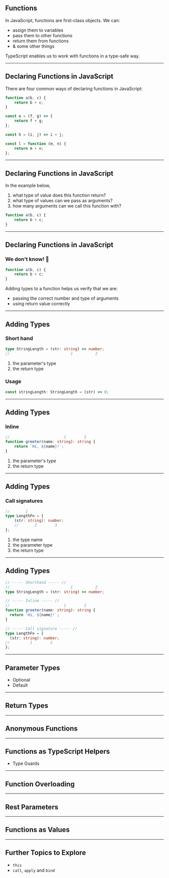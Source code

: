 ## Functions

In JavaScript, functions are first-class objects. We can:

- assign them to variables
- pass them to other functions
- return them from functions
- & some other things

TypeScript enables us to work with functions in a type-safe way.

---

## Declaring Functions in JavaScript

There are four common ways of declaring functions in JavaScript:

```js
function a(b, c) {
	return b + c;
}

const e = (f, g) => {
	return f + g;
};

const h = (i, j) => i + j;

const l = function (m, n) {
	return m + n;
};
```

---

## Declaring Functions in JavaScript

In the example below,

1. what type of value does this function return?
2. what type of values can we pass as arguments?
3. how many arguments can we call this function with?

```js
function a(b, c) {
	return b + c;
}
```

---

## Declaring Functions in JavaScript

### We don't know! 😬

```js
function a(b, c) {
	return b + c;
}
```

Adding types to a function helps us verify that we are:

- passing the correct number and type of arguments
- using return value correctly

---

## Adding Types

### Short hand

```ts
type StringLength = (str: string) => number;
//                           1          2
```

1. the parameter's type
2. the return type

### Usage

```ts
const stringLength: StringLength = (str) => 0;
```

---

## Adding Types

### Inline

```ts
//                        1        2
function greeter(name: string): string {
	return `Hi, ${name}!`;
}
```

1. the parameter's type
2. the return type

---

## Adding Types

### Call signatures

```ts
//       1
type LengthFn = {
	(str: string): number;
	//       2        3
};
```

1. the type name
2. the parameter type
3. the return type

---

## Adding Types

```ts
// ----- Shorthand ----- //
//                           1          2
type StringLength = (str: string) => number;

// ----- Inline ----- //
//                        1        2
function greeter(name: string): string {
  return `Hi, ${name}!`;
}

// ----- Call signature ----- //
type LengthFn = {
  (str: string): number;
//         1        2
};
```

---


## Parameter Types

- Optional
- Default

---

## Return Types

---

## Anonymous Functions

---

## Functions as TypeScript Helpers

- Type Guards

---

## Function Overloading

---

## Rest Parameters

---

## Functions as Values

---

## Further Topics to Explore

- `this`
- `call`, `apply` and `bind`
